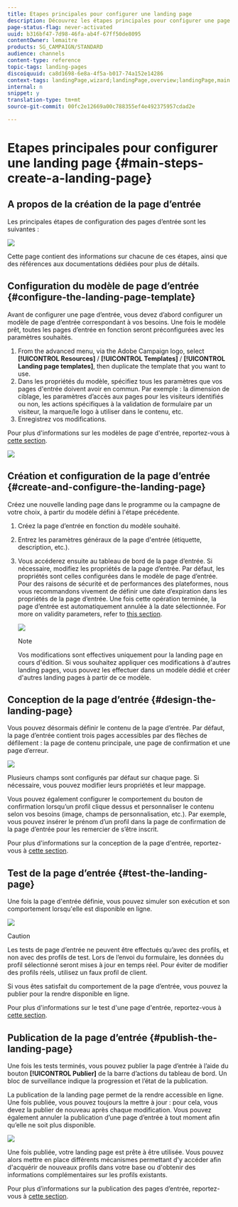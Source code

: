 ```yaml
---
title: Etapes principales pour configurer une landing page
description: Découvrez les étapes principales pour configurer une page d'entrée
page-status-flag: never-activated
uuid: b316bf47-7d98-46fa-ab4f-67ff50de8095
contentOwner: lemaitre
products: SG_CAMPAIGN/STANDARD
audience: channels
content-type: reference
topic-tags: landing-pages
discoiquuid: ca8d1698-6e8a-4f5a-b017-74a152e14286
context-tags: landingPage,wizard;landingPage,overview;landingPage,main
internal: n
snippet: y
translation-type: tm+mt
source-git-commit: 00fc2e12669a00c788355ef4e492375957cdad2e

---
```



# Etapes principales pour configurer une landing page {#main-steps-create-a-landing-page}

## A propos de la création de la page d’entrée

Les principales étapes de configuration des pages d’entrée sont les suivantes :

![](assets/lp_steps.png)

Cette page contient des informations sur chacune de ces étapes, ainsi que des références aux documentations dédiées pour plus de détails.

## Configuration du modèle de page d’entrée {#configure-the-landing-page-template}

Avant de configurer une page d’entrée, vous devez d’abord configurer un modèle de page d’entrée correspondant à vos besoins. Une fois le modèle prêt, toutes les pages d’entrée en fonction seront préconfigurées avec les paramètres souhaités.

1. From the advanced menu, via the Adobe Campaign logo, select **[!UICONTROL Resources]** / **[!UICONTROL Templates]** / **[!UICONTROL Landing page templates]**, then duplicate the template that you want to use.
1. Dans les propriétés du modèle, spécifiez tous les paramètres que vos pages d'entrée doivent avoir en commun. Par exemple : la dimension de ciblage, les paramètres d’accès aux pages pour les visiteurs identifiés ou non, les actions spécifiques à la validation de formulaire par un visiteur, la marque/le logo à utiliser dans le contenu, etc.
1. Enregistrez vos modifications.

Pour plus d'informations sur les modèles de page d'entrée, reportez-vous à [cette section](../../channels/using/about-landing-pages.md).

![](assets/lp-steps1.png)

## Création et configuration de la page d’entrée {#create-and-configure-the-landing-page}

Créez une nouvelle landing page dans le programme ou la campagne de votre choix, à partir du modèle défini à l'étape précédente.

1. Créez la page d’entrée en fonction du modèle souhaité.
1. Entrez les paramètres généraux de la page d'entrée (étiquette, description, etc.).
1. Vous accéderez ensuite au tableau de bord de la page d’entrée. Si nécessaire, modifiez les propriétés de la page d’entrée. Par défaut, les propriétés sont celles configurées dans le modèle de page d’entrée.
Pour des raisons de sécurité et de performances des plateformes, nous vous recommandons vivement de définir une date d’expiration dans les propriétés de la page d’entrée. Une fois cette opération terminée, la page d’entrée est automatiquement annulée à la date sélectionnée. For more on validity parameters, refer to [this section](../../channels/using/sharing-a-landing-page.md#setting-up-validity-parameters).

   ![](assets/lp-steps3.png)

   >[!NOTE]
   >
   >Vos modifications sont effectives uniquement pour la landing page en cours d'édition. Si vous souhaitez appliquer ces modifications à d'autres landing pages, vous pouvez les effectuer dans un modèle dédié et créer d'autres landing pages à partir de ce modèle.

## Conception de la page d’entrée {#design-the-landing-page}

Vous pouvez désormais définir le contenu de la page d’entrée. Par défaut, la page d’entrée contient trois pages accessibles par des flèches de défilement : la page de contenu principale, une page de confirmation et une page d’erreur.

![](assets/lp-steps4.png)

Plusieurs champs sont configurés par défaut sur chaque page. Si nécessaire, vous pouvez modifier leurs propriétés et leur mappage.

Vous pouvez également configurer le comportement du bouton de confirmation lorsqu’un profil clique dessus et personnaliser le contenu selon vos besoins (image, champs de personnalisation, etc.). Par exemple, vous pouvez insérer le prénom d’un profil dans la page de confirmation de la page d’entrée pour les remercier de s’être inscrit.

Pour plus d'informations sur la conception de la page d'entrée, reportez-vous à [cette section](../../channels/using/designing-a-landing-page.md).

## Test de la page d’entrée {#test-the-landing-page}

Une fois la page d'entrée définie, vous pouvez simuler son exécution et son comportement lorsqu'elle est disponible en ligne.

![](assets/lp-steps5.png)

>[!CAUTION]
>
>Les tests de page d’entrée ne peuvent être effectués qu’avec des profils, et non avec des profils de test. Lors de l’envoi du formulaire, les données du profil sélectionné seront mises à jour en temps réel. Pour éviter de modifier des profils réels, utilisez un faux profil de client.

Si vous êtes satisfait du comportement de la page d’entrée, vous pouvez la publier pour la rendre disponible en ligne.

Pour plus d'informations sur le test d'une page d'entrée, reportez-vous à [cette section](../../channels/using/sharing-a-landing-page.md#testing-the-landing-page-).

## Publication de la page d’entrée {#publish-the-landing-page}

Une fois les tests terminés, vous pouvez publier la page d’entrée à l’aide du bouton **[!UICONTROL Publier]** de la barre d’actions du tableau de bord. Un bloc de surveillance indique la progression et l’état de la publication.

La publication de la landing page permet de la rendre accessible en ligne. Une fois publiée, vous pouvez toujours la mettre à jour : pour cela, vous devez la publier de nouveau après chaque modification. Vous pouvez également annuler la publication d’une page d’entrée à tout moment afin qu’elle ne soit plus disponible.

![](assets/lp-steps6.png)

Une fois publiée, votre landing page est prête à être utilisée. Vous pouvez alors mettre en place différents mécanismes permettant d'y accéder afin d'acquérir de nouveaux profils dans votre base ou d'obtenir des informations complémentaires sur les profils existants.

Pour plus d’informations sur la publication des pages d’entrée, reportez-vous à [cette section](../../channels/using/sharing-a-landing-page.md#publishing-a-landing-page).
